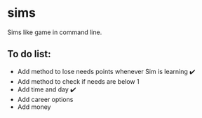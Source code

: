 # sims
Sims like game in command line.

## To do list:
- Add method to lose needs points whenever Sim is learning :heavy_check_mark:
- Add method to check if needs are below 1
- Add time and day :heavy_check_mark:
- Add career options
- Add money
